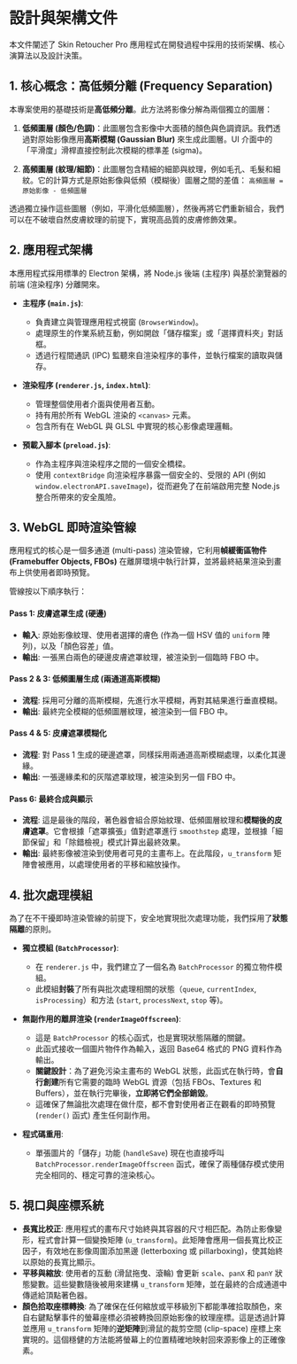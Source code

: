# 設計與架構文件

本文件闡述了 Skin Retoucher Pro 應用程式在開發過程中採用的技術架構、核心演算法以及設計決策。

## 1. 核心概念：高低頻分離 (Frequency Separation)

本專案使用的基礎技術是**高低頻分離**。此方法將影像分解為兩個獨立的圖層：

1.  **低頻圖層 (顏色/色調)**：此圖層包含影像中大面積的顏色與色調資訊。我們透過對原始影像應用**高斯模糊 (Gaussian Blur)** 來生成此圖層。UI 介面中的「平滑度」滑桿直接控制此次模糊的標準差 (sigma)。

2.  **高頻圖層 (紋理/細節)**：此圖層包含精細的細節與紋理，例如毛孔、毛髮和細紋。它的計算方式是原始影像與低頻（模糊後）圖層之間的差值：
    `高頻圖層 = 原始影像 - 低頻圖層`

透過獨立操作這些圖層（例如，平滑化低頻圖層），然後再將它們重新組合，我們可以在不破壞自然皮膚紋理的前提下，實現高品質的皮膚修飾效果。

## 2. 應用程式架構

本應用程式採用標準的 Electron 架構，將 Node.js 後端 (主程序) 與基於瀏覽器的前端 (渲染程序) 分離開來。

-   **主程序 (`main.js`)**:
    -   負責建立與管理應用程式視窗 (`BrowserWindow`)。
    -   處理原生的作業系統互動，例如開啟「儲存檔案」或「選擇資料夾」對話框。
    -   透過行程間通訊 (IPC) 監聽來自渲染程序的事件，並執行檔案的讀取與儲存。

-   **渲染程序 (`renderer.js`, `index.html`)**:
    -   管理整個使用者介面與使用者互動。
    -   持有用於所有 WebGL 渲染的 `<canvas>` 元素。
    -   包含所有在 WebGL 與 GLSL 中實現的核心影像處理邏輯。

-   **預載入腳本 (`preload.js`)**:
    -   作為主程序與渲染程序之間的一個安全橋樑。
    -   使用 `contextBridge` 向渲染程序暴露一個安全的、受限的 API (例如 `window.electronAPI.saveImage`)，從而避免了在前端啟用完整 Node.js 整合所帶來的安全風險。

## 3. WebGL 即時渲染管線

應用程式的核心是一個多通道 (multi-pass) 渲染管線，它利用**幀緩衝區物件 (Framebuffer Objects, FBOs)** 在離屏環境中執行計算，並將最終結果渲染到畫布上供使用者即時預覽。

管線按以下順序執行：

#### Pass 1: 皮膚遮罩生成 (硬邊)
-   **輸入**: 原始影像紋理、使用者選擇的膚色 (作為一個 HSV 值的 `uniform` 陣列)，以及「顏色容差」值。
-   **輸出**: 一張黑白兩色的硬邊皮膚遮罩紋理，被渲染到一個臨時 FBO 中。

#### Pass 2 & 3: 低頻圖層生成 (兩通道高斯模糊)
-   **流程**: 採用可分離的高斯模糊，先進行水平模糊，再對其結果進行垂直模糊。
-   **輸出**: 最終完全模糊的低頻圖層紋理，被渲染到一個 FBO 中。

#### Pass 4 & 5: 皮膚遮罩模糊化
-   **流程**: 對 Pass 1 生成的硬邊遮罩，同樣採用兩通道高斯模糊處理，以柔化其邊緣。
-   **輸出**: 一張邊緣柔和的灰階遮罩紋理，被渲染到另一個 FBO 中。

#### Pass 6: 最終合成與顯示
-   **流程**: 這是最後的階段，著色器會組合原始紋理、低頻圖層紋理和**模糊後的皮膚遮罩**。它會根據「遮罩擴張」值對遮罩進行 `smoothstep` 處理，並根據「細節保留」和「除錯檢視」模式計算出最終效果。
-   **輸出**: 最終影像被渲染到使用者可見的主畫布上。在此階段，`u_transform` 矩陣會被應用，以處理使用者的平移和縮放操作。

## 4. 批次處理模組

為了在不干擾即時渲染管線的前提下，安全地實現批次處理功能，我們採用了**狀態隔離**的原則。

-   **獨立模組 (`BatchProcessor`)**:
    -   在 `renderer.js` 中，我們建立了一個名為 `BatchProcessor` 的獨立物件模組。
    -   此模組**封裝**了所有與批次處理相關的狀態（`queue`, `currentIndex`, `isProcessing`）和方法 (`start`, `processNext`, `stop` 等)。

-   **無副作用的離屏渲染 (`renderImageOffscreen`)**:
    -   這是 `BatchProcessor` 的核心函式，也是實現狀態隔離的關鍵。
    -   此函式接收一個圖片物件作為輸入，返回 Base64 格式的 PNG 資料作為輸出。
    -   **關鍵設計**：為了避免污染主畫布的 WebGL 狀態，此函式在執行時，會**自行創建**所有它需要的臨時 WebGL 資源（包括 FBOs、Textures 和 Buffers），並在執行完畢後，**立即將它們全部銷毀**。
    -   這確保了無論批次處理在做什麼，都不會對使用者正在觀看的即時預覽 (`render()` 函式) 產生任何副作用。

-   **程式碼重用**:
    -   單張圖片的「儲存」功能 (`handleSave`) 現在也直接呼叫 `BatchProcessor.renderImageOffscreen` 函式，確保了兩種儲存模式使用完全相同的、穩定可靠的渲染核心。

## 5. 視口與座標系統

-   **長寬比校正**: 應用程式的畫布尺寸始終與其容器的尺寸相匹配。為防止影像變形，程式會計算一個變換矩陣 (`u_transform`)。此矩陣會應用一個長寬比校正因子，有效地在影像周圍添加黑邊 (letterboxing 或 pillarboxing)，使其始終以原始的長寬比顯示。
-   **平移與縮放**: 使用者的互動 (滑鼠拖曳、滾輪) 會更新 `scale`、`panX` 和 `panY` 狀態變數。這些變數隨後被用來建構 `u_transform` 矩陣，並在最終的合成通道中傳遞給頂點著色器。
-   **顏色拾取座標轉換**: 為了確保在任何縮放或平移級別下都能準確拾取顏色，來自右鍵點擊事件的螢幕座標必須被轉換回原始影像的紋理座標。這是透過計算並應用 `u_transform` 矩陣的**逆矩陣**到滑鼠的裁剪空間 (clip-space) 座標上來實現的。這個穩健的方法能將螢幕上的位置精確地映射回來源影像上的正確像素。